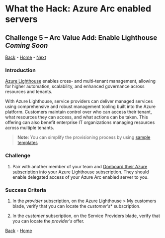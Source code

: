 # What the Hack: Azure Arc enabled servers 

## Challenge 5 – Arc Value Add: Enable Lighthouse *Coming Soon*
[Back](challenge04.md) - [Home](../readme.md) - [Next](challenge06.md)

### Introduction

[Azure Lighthouse](https://docs.microsoft.com/en-us/azure/lighthouse/overview) enables cross- and multi-tenant management, allowing for higher automation, scalability, and enhanced governance across resources and tenants.

With Azure Lighthouse, service providers can deliver managed services using comprehensive and robust management tooling built into the Azure platform. Customers maintain control over who can access their tenant, what resources they can access, and what actions can be taken. This offering can also benefit enterprise IT organizations managing resources across multiple tenants.

   >**Note**: You can simplify the provisioning process by using [sample templates](https://techcommunity.microsoft.com/t5/azure-paas-blog/azure-lighthouse-step-by-step-guidance-onboard-customer-to/ba-p/1793055)

### Challenge

1. Pair with another member of your team and [Oonboard their Azure subscription](https://docs.microsoft.com/en-us/azure/lighthouse/how-to/onboard-customer) into your Azure Lighthouse subscription. They should enable delegated access of your Azure Arc enabled server to you.

### Success Criteria

1. In the *provider* subscription, on the Azure Lighthouse > My customers blade, verify that you can locate the *customer's** subscription.

2. In the *customer* subscription, on the Service Providers blade, verify that you can locate the *provider's* offer.

[Back](challenge04.md) - [Home](../readme.md)
